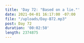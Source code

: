 ```yaml
---
title: 'Day 72: "Based on a lie."'
date: 2021-04-01 16:17:00 -07:00
file: "/uploads/Day-B72.mp3"
post: Day 72
duration: '00:02:50'
length: 2374875
---
```


